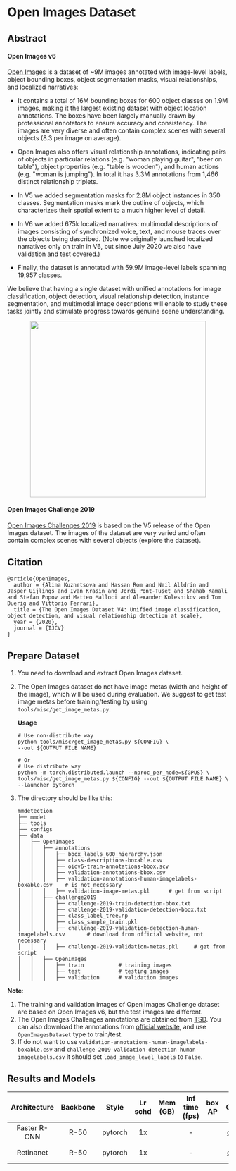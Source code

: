 # Open Images Dataset
<!-- [DATASET] -->

## Abstract

<!-- [ABSTRACT] -->
#### Open Images v6

[Open Images](https://storage.googleapis.com/openimages/web/index.html) is a dataset of ~9M images annotated with image-level labels,
object bounding boxes, object segmentation masks, visual relationships,
and localized narratives:

- It contains a total of 16M bounding boxes for 600 object classes on
1.9M images, making it the largest existing dataset with object location
annotations. The boxes have been largely manually drawn by professional
annotators to ensure accuracy and consistency. The images are very diverse
and often contain complex scenes with several objects (8.3 per image on
average).

- Open Images also offers visual relationship annotations, indicating pairs
of objects in particular relations (e.g. "woman playing guitar", "beer on
table"), object properties (e.g. "table is wooden"), and human actions (e.g.
"woman is jumping"). In total it has 3.3M annotations from 1,466 distinct
relationship triplets.

- In V5 we added segmentation masks for 2.8M object instances in 350 classes.
Segmentation masks mark the outline of objects, which characterizes their
spatial extent to a much higher level of detail.

- In V6 we added 675k localized narratives: multimodal descriptions of images
consisting of synchronized voice, text, and mouse traces over the objects being
described. (Note we originally launched localized narratives only on train in V6,
but since July 2020 we also have validation and test covered.)

- Finally, the dataset is annotated with 59.9M image-level labels spanning 19,957
classes.

We believe that having a single dataset with unified annotations for image
classification, object detection, visual relationship detection, instance
segmentation, and multimodal image descriptions will enable to study these
tasks jointly and stimulate progress towards genuine scene understanding.

<!-- [IMAGE] -->
<div align=center>
<img src="https://user-images.githubusercontent.com/48282753/147199750-23e17230-c0cf-49a0-a13c-0d014d49107e.png" height="400"/>
</div>

#### Open Images Challenge 2019

[Open Images Challenges 2019](https://storage.googleapis.com/openimages/web/challenge2019.html) is based on the V5 release of the Open
Images dataset. The images of the dataset are very varied and
often contain complex scenes with several objects (explore the dataset).

## Citation

```
@article{OpenImages,
  author = {Alina Kuznetsova and Hassan Rom and Neil Alldrin and Jasper Uijlings and Ivan Krasin and Jordi Pont-Tuset and Shahab Kamali and Stefan Popov and Matteo Malloci and Alexander Kolesnikov and Tom Duerig and Vittorio Ferrari},
  title = {The Open Images Dataset V4: Unified image classification, object detection, and visual relationship detection at scale},
  year = {2020},
  journal = {IJCV}
}
```

## Prepare Dataset

1. You need to download and extract Open Images dataset.

2. The Open Images dataset do not have image metas (width and height of the image),
which will be used during evaluation. We suggest to get test image metas before
training/testing by using `tools/misc/get_image_metas.py`.

    **Usage**
    ```shell
    # Use non-distribute way
    python tools/misc/get_image_metas.py ${CONFIG} \
    --out ${OUTPUT FILE NAME}

    # Or
    # Use distribute way
    python -m torch.distributed.launch --nproc_per_node=${GPUS} \
    tools/misc/get_image_metas.py ${CONFIG} --out ${OUTPUT FILE NAME} \
    --launcher pytorch
    ```

3. The directory should be like this:

    ```none
    mmdetection
    ├── mmdet
    ├── tools
    ├── configs
    ├── data
    │   ├── OpenImages
    │   │   ├── annotations
    │   │   │   ├── bbox_labels_600_hierarchy.json
    │   │   │   ├── class-descriptions-boxable.csv
    │   │   │   ├── oidv6-train-annotations-bbox.scv
    │   │   │   ├── validation-annotations-bbox.csv
    │   │   │   ├── validation-annotations-human-imagelabels-boxable.csv    # is not necessary
    │   │   │   ├── validation-image-metas.pkl      # get from script
    │   │   ├── challenge2019
    │   │   │   ├── challenge-2019-train-detection-bbox.txt
    │   │   │   ├── challenge-2019-validation-detection-bbox.txt
    │   │   │   ├── class_label_tree.np
    │   │   │   ├── class_sample_train.pkl
    │   │   │   ├── challenge-2019-validation-detection-human-imagelabels.csv       # download from official website, not necessary
    │   │   │   ├── challenge-2019-validation-metas.pkl     # get from script
    │   │   ├── OpenImages
    │   │   │   ├── train           # training images
    │   │   │   ├── test            # testing images
    │   │   │   ├── validation      # validation images
    ```

**Note**:
1. The training and validation images of Open Images Challenge dataset are based on
Open Images v6, but the test images are different.
2. The Open Images Challenges annotations are obtained from [TSD](https://github.com/Sense-X/TSD).
You can also download the annotations from [official website](https://storage.googleapis.com/openimages/web/challenge2019_downloads.html),
and use `OpenImagesDataset` type to train/test.
3. If do not want to use `validation-annotations-human-imagelabels-boxable.csv` and `challenge-2019-validation-detection-human-imagelabels.csv`
it should set `load_image_level_labels` to `False`.


## Results and Models

| Architecture | Backbone  | Style   | Lr schd | Mem (GB) | Inf time (fps) | box AP | Config | Download |
|:------------:|:---------:|:-------:|:-------:|:--------:|:--------------:|:------:|:------:|:--------:|
| Faster R-CNN | R-50      | pytorch | 1x      |    | -          |  |[config]() | [model]() &#124; [log]() |
| Retinanet    | R-50      | pytorch | 1x      |    | -          |  |[config]() | [model]() &#124; [log]() |
